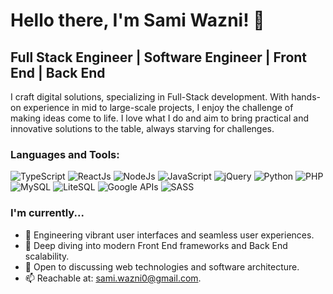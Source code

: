 # Hello there, I'm Sami Wazni! 👋

## Full Stack Engineer | Software Engineer | Front End | Back End

I craft digital solutions, specializing in Full-Stack development. With hands-on experience in mid to large-scale projects, I enjoy the challenge of making ideas come to life. I love what I do and aim to bring practical and innovative solutions to the table, always starving for challenges.

### Languages and Tools:
![TypeScript](https://img.shields.io/badge/-TypeScript-black?style=flat-square&logo=typescript)
![ReactJs](https://img.shields.io/badge/-ReactJs-black?style=flat-square&logo=react)
![NodeJs](https://img.shields.io/badge/-NodeJs-black?style=flat-square&logo=Node.js)
![JavaScript](https://img.shields.io/badge/-JavaScript-black?style=flat-square&logo=javascript)
![jQuery](https://img.shields.io/badge/-jQuery-black?style=flat-square&logo=jquery)
![Python](https://img.shields.io/badge/-Python-black?style=flat-square&logo=Python)
![PHP](https://img.shields.io/badge/-PHP-black?style=flat-square&logo=PHP)
![MySQL](https://img.shields.io/badge/-MySQL-black?style=flat-square&logo=mysql)
![LiteSQL](https://img.shields.io/badge/-LiteSQL-black?style=flat-square&logo=sqlite)
![Google APIs](https://img.shields.io/badge/-Google%20APIs-black?style=flat-square&logo=google)
![SASS](https://img.shields.io/badge/-SASS-black?style=flat-square&logo=sass)

### I'm currently...

- 🔭 Engineering vibrant user interfaces and seamless user experiences.
- 🌱 Deep diving into modern Front End frameworks and Back End scalability.
- 💬 Open to discussing web technologies and software architecture.
- 📫 Reachable at: sami.wazni0@gmail.com.

